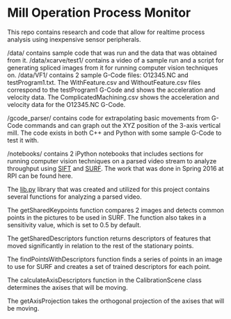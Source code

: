 # Mill Operation Process Monitor

This repo contains research and code that allow for realtime process analysis
using inexpensive sensor peripherals.

/data/ contains sample code that was run and the data that was obtained from it.
/data/xcarve/test1/ contains a video of a sample run and a script for generating spliced images from it for running computer vision techniques on.
/data/VF1/ contains 2 sample G-Code files: O12345.NC and testProgram1.txt. The WithFeature.csv and WithoutFeature.csv files correspond to the testProgram1 G-Code and shows the acceleration and velocity data. The ComplicatedMachining.csv shows the acceleration and velocity data for the O12345.NC G-Code.

/gcode_parser/ contains code for extrapolating basic movements from G-Code commands and can graph out the XYZ position of the 3-axis vertical mill. The code exists in both C++ and Python with some sample G-Code to test it with.

/notebooks/ contains 2 iPython notebooks that includes sections for running computer vision techniques on a parsed video stream to analyze throughput using [SIFT](https://github.com/seveibar/mill-operation-process-monitor/blob/master/notebooks/SIFT%20Feature%20Detection.ipynb) and [SURF](https://github.com/seveibar/mill-operation-process-monitor/blob/master/notebooks/Computer%20Vision%20Library%20Definitions.ipynb). The work that was done in Spring 2016 at RPI can be found here.

The [lib.py](https://github.com/seveibar/auto-feature-follow/blob/master/lib.py) library that was created and utilized for this project contains several functions for analyzing a parsed video. 

The getSharedKeypoints function compares 2 images and detects common points in the pictures to be used in SURF. The function also takes in a sensitivity value, which is set to 0.5 by default.

The getSharedDescriptors function returns descriptors of features that moved significantly in relation to the rest of the stationary points.

The findPointsWithDescriptors function finds a series of points in an image to use for SURF and creates a set of trained descriptors for each point.

The calculateAxisDescriptors function in the CalibrationScene class determines the axises that will be moving. 

The getAxisProjection takes the orthogonal projection of the axises that will be moving.

